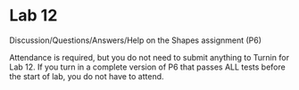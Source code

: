 # Lab 12

Discussion/Questions/Answers/Help on the Shapes assignment (P6)<br>

Attendance is required, but you do not need to submit anything to Turnin for Lab 12. If you turn in a complete version of P6 that passes ALL tests before the start of lab, you do not have to attend.
